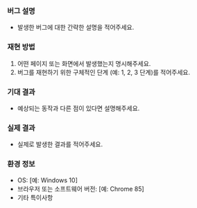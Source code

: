 ### 버그 설명
- 발생한 버그에 대한 간략한 설명을 적어주세요.

### 재현 방법
1. 어떤 페이지 또는 화면에서 발생했는지 명시해주세요.
2. 버그를 재현하기 위한 구체적인 단계 (예: 1, 2, 3 단계)를 적어주세요.

### 기대 결과
- 예상되는 동작과 다른 점이 있다면 설명해주세요.

### 실제 결과
- 실제로 발생한 결과를 적어주세요.

### 환경 정보
- OS: [예: Windows 10]
- 브라우저 또는 소프트웨어 버전: [예: Chrome 85]
- 기타 특이사항